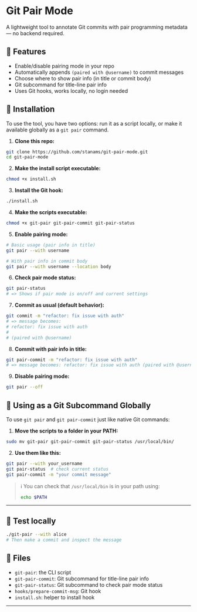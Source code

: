 # Git Pair Mode

A lightweight tool to annotate Git commits with pair programming metadata — no backend required.

## 🔧 Features

- Enable/disable pairing mode in your repo
- Automatically appends `(paired with @username)` to commit messages
- Choose where to show pair info (in title or commit body)
- Git subcommand for title-line pair info
- Uses Git hooks, works locally, no login needed

## 🚀 Installation

To use the tool, you have two options: run it as a script locally, or make it available globally as a `git pair` command.

1. **Clone this repo:**

```bash
git clone https://github.com/stanams/git-pair-mode.git
cd git-pair-mode
```

2. **Make the install script executable:**

```bash
chmod +x install.sh
```

3. **Install the Git hook:**

```bash
./install.sh
```

4. **Make the scripts executable:**

```bash
chmod +x git-pair git-pair-commit git-pair-status
```

5. **Enable pairing mode:**

```bash
# Basic usage (pair info in title)
git pair --with username

# With pair info in commit body
git pair --with username --location body
```

6. **Check pair mode status:**

```bash
git pair-status
# => Shows if pair mode is on/off and current settings
```

7. **Commit as usual (default behavior):**

```bash
git commit -m "refactor: fix issue with auth"
# => message becomes:
# refactor: fix issue with auth
#
# (paired with @username)
```

8. **Commit with pair info in title:**

```bash
git pair-commit -m "refactor: fix issue with auth"
# => message becomes: refactor: fix issue with auth (paired with @username)
```

9. **Disable pairing mode:**

```bash
git pair --off
```

## 🧪 Using as a Git Subcommand Globally

To use `git pair` and `git pair-commit` just like native Git commands:

1. **Move the scripts to a folder in your PATH:**

```bash
sudo mv git-pair git-pair-commit git-pair-status /usr/local/bin/
```

2. **Use them like this:**

```bash
git pair --with your_username
git pair-status  # check current status
git pair-commit -m "your commit message"
```

> ℹ️ You can check that `/usr/local/bin` is in your path using:
>
> ```bash
> echo $PATH
> ```

---

## 🧪 Test locally

```bash
./git-pair --with alice
# Then make a commit and inspect the message
```

## 📁 Files

- `git-pair`: the CLI script
- `git-pair-commit`: Git subcommand for title-line pair info
- `git-pair-status`: Git subcommand to check pair mode status
- `hooks/prepare-commit-msg`: Git hook
- `install.sh`: helper to install hook

---
